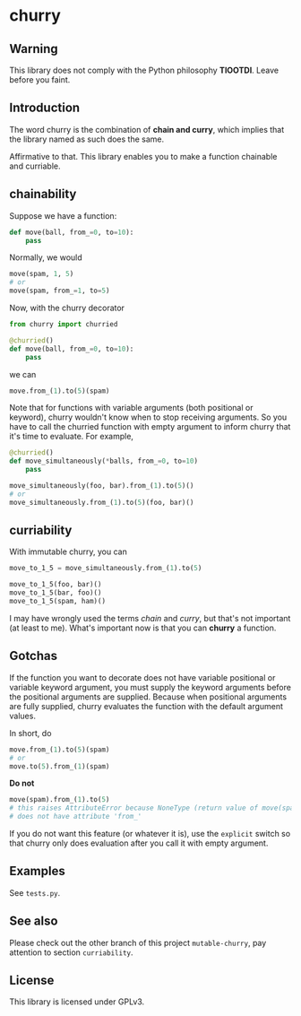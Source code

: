 
churry
====

Warning
----

This library does not comply with the Python philosophy **TIOOTDI**.
Leave before you faint.

Introduction
----

The word churry is the combination of **chain and curry**,
which implies that the library named as such does the same.

Affirmative to that.
This library enables you to make a function chainable and curriable.

chainability
----

Suppose we have a function:

```python
def move(ball, from_=0, to=10):
    pass
```

Normally, we would

```python
move(spam, 1, 5)
# or
move(spam, from_=1, to=5)
```

Now, with the churry decorator

```python
from churry import churried

@churried()
def move(ball, from_=0, to=10):
    pass
```

we can

```python
move.from_(1).to(5)(spam)
```

Note that for functions with variable arguments (both positional or keyword),
churry wouldn't know when to stop receiving arguments.
So you have to call the churried function with empty argument to inform churry
that it's time to evaluate. For example,

```python
@churried()
def move_simultaneously(*balls, from_=0, to=10)
    pass

move_simultaneously(foo, bar).from_(1).to(5)()
# or
move_simultaneously.from_(1).to(5)(foo, bar)()
```

curriability
----

With immutable churry, you can

```python
move_to_1_5 = move_simultaneously.from_(1).to(5)

move_to_1_5(foo, bar)()
move_to_1_5(bar, foo)()
move_to_1_5(spam, ham)()
```

I may have wrongly used the terms _chain_ and _curry_, but that's not important
(at least to me). What's important now is that you can **churry** a function.

Gotchas
----

If the function you want to decorate does not have variable positional or
variable keyword argument, you must supply the keyword arguments before the
positional arguments are supplied.
Because when positional arguments are fully supplied, churry evaluates the
function with the default argument values.

In short, do

```python
move.from_(1).to(5)(spam)
# or
move.to(5).from_(1)(spam)
```

**Do not**

```python
move(spam).from_(1).to(5)
# this raises AttributeError because NoneType (return value of move(spam))
# does not have attribute 'from_'
```

If you do not want this feature (or whatever it is), use the `explicit` switch
so that churry only does evaluation after you call it with empty argument.

Examples
----

See `tests.py`.

See also
----

Please check out the other branch of this project `mutable-churry`, pay
attention to section `curriability`.

License
----

This library is licensed under GPLv3.
